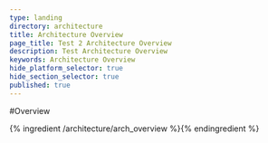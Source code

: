 ```yaml
---
type: landing
directory: architecture
title: Architecture Overview
page_title: Test 2 Architecture Overview
description: Test Architecture Overview
keywords: Architecture Overview
hide_platform_selector: true
hide_section_selector: true
published: true
---
```


#Overview

{% ingredient /architecture/arch_overview %}{% endingredient %}

